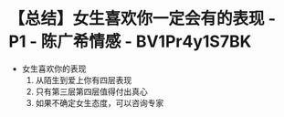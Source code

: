 # 【总结】女生喜欢你一定会有的表现 - P1 - 陈广希情感 - BV1Pr4y1S7BK

-   女生喜欢你的表现
    1.  从陌生到爱上你有四层表现
    2.  只有第三层第四层值得付出真心
    3.  如果不确定女生态度，可以咨询专家
